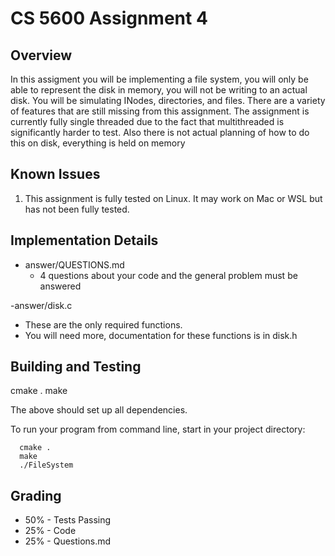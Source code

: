 # CS 5600 Assignment 4

## Overview
In this assigment you will be implementing a file system, you will only be able to represent the disk in memory, you will not be writing to an actual disk.
You will be simulating INodes, directories, and files. There are a variety of features that are still missing from this assignment. The assignment is 
currently fully single threaded due to the fact that multithreaded is significantly harder to test. Also there is not actual planning of how to do this 
on disk, everything is held on memory
## Known Issues
1. This assignment is fully tested on Linux. It may work on Mac or WSL but has not been fully tested.

## Implementation Details
- answer/QUESTIONS.md
  - 4 questions about your code and the general problem must be answered
  
-answer/disk.c
  - These are the only required functions.
  - You will need more, documentation for these functions is in disk.h

## Building and Testing
cmake .
make

The above should set up all dependencies.

To run your program from command line, start in your project directory:

```
  cmake .
  make
  ./FileSystem
```

## Grading
  - 50% - Tests Passing
  - 25% - Code
  - 25% - Questions.md 